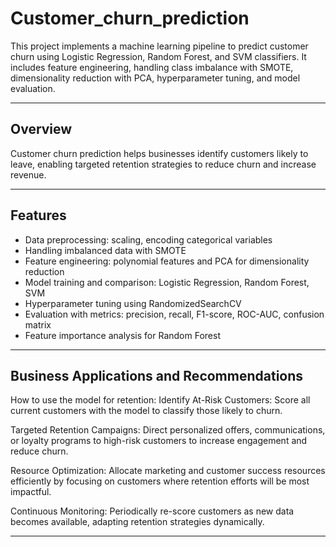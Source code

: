 # Customer_churn_prediction

This project implements a machine learning pipeline to predict customer churn using Logistic Regression, Random Forest, and SVM classifiers. It includes feature engineering, handling class imbalance with SMOTE, dimensionality reduction with PCA, hyperparameter tuning, and model evaluation.

---

## Overview

Customer churn prediction helps businesses identify customers likely to leave, enabling targeted retention strategies to reduce churn and increase revenue.

---

## Features

- Data preprocessing: scaling, encoding categorical variables
- Handling imbalanced data with SMOTE
- Feature engineering: polynomial features and PCA for dimensionality reduction
- Model training and comparison: Logistic Regression, Random Forest, SVM
- Hyperparameter tuning using RandomizedSearchCV
- Evaluation with metrics: precision, recall, F1-score, ROC-AUC, confusion matrix
- Feature importance analysis for Random Forest

---

## Business Applications and Recommendations

How to use the model for retention:
Identify At-Risk Customers:
Score all current customers with the model to classify those likely to churn.

Targeted Retention Campaigns:
Direct personalized offers, communications, or loyalty programs to high-risk customers to increase engagement and reduce churn.

Resource Optimization:
Allocate marketing and customer success resources efficiently by focusing on customers where retention efforts will be most impactful.

Continuous Monitoring:
Periodically re-score customers as new data becomes available, adapting retention strategies dynamically.

---


